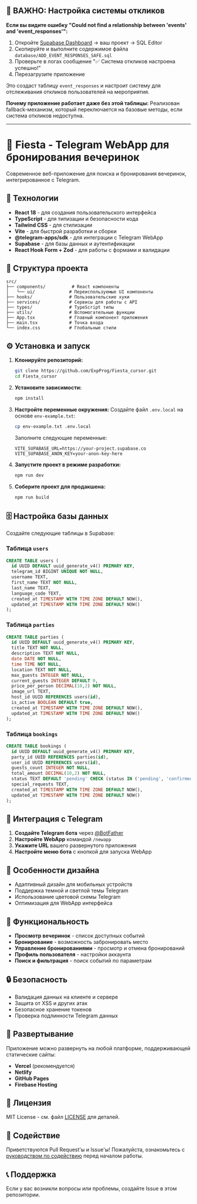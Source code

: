 ## 🚨 ВАЖНО: Настройка системы откликов

**Если вы видите ошибку "Could not find a relationship between 'events' and 'event_responses'":**

1. Откройте [Supabase Dashboard](https://app.supabase.com) → ваш проект → SQL Editor
2. Скопируйте и выполните содержимое файла `database/ADD_EVENT_RESPONSES_SAFE.sql`
3. Проверьте в логах сообщение "✅ Система откликов настроена успешно!"
4. Перезагрузите приложение

Это создаст таблицу `event_responses` и настроит систему для отслеживания откликов пользователей на мероприятия.

**Почему приложение работает даже без этой таблицы:**
Реализован fallback-механизм, который переключается на базовые методы, если система откликов недоступна.

---

# 🎉 Fiesta - Telegram WebApp для бронирования вечеринок

Современное веб-приложение для поиска и бронирования вечеринок, интегрированное с Telegram.

## 🚀 Технологии

- **React 18** - для создания пользовательского интерфейса
- **TypeScript** - для типизации и безопасности кода
- **Tailwind CSS** - для стилизации
- **Vite** - для быстрой разработки и сборки
- **@telegram-apps/sdk** - для интеграции с Telegram WebApp
- **Supabase** - для базы данных и аутентификации
- **React Hook Form + Zod** - для работы с формами и валидации

## 📁 Структура проекта

```
src/
├── components/          # React компоненты
│   └── ui/             # Переиспользуемые UI компоненты
├── hooks/              # Пользовательские хуки
├── services/           # Сервисы для работы с API
├── types/              # TypeScript типы
├── utils/              # Вспомогательные функции
├── App.tsx             # Главный компонент приложения
├── main.tsx            # Точка входа
└── index.css           # Глобальные стили
```

## ⚙️ Установка и запуск

1. **Клонируйте репозиторий:**
   ```bash
   git clone https://github.com/ExpProg/Fiesta_cursor.git
   cd Fiesta_cursor
   ```

2. **Установите зависимости:**
   ```bash
   npm install
   ```

3. **Настройте переменные окружения:**
   Создайте файл `.env.local` на основе `env-example.txt`:
   ```bash
   cp env-example.txt .env.local
   ```
   
   Заполните следующие переменные:
   ```env
   VITE_SUPABASE_URL=https://your-project.supabase.co
   VITE_SUPABASE_ANON_KEY=your-anon-key-here
   ```

4. **Запустите проект в режиме разработки:**
   ```bash
   npm run dev
   ```

5. **Соберите проект для продакшена:**
   ```bash
   npm run build
   ```

## 🗄️ Настройка базы данных

Создайте следующие таблицы в Supabase:

### Таблица `users`
```sql
CREATE TABLE users (
  id UUID DEFAULT uuid_generate_v4() PRIMARY KEY,
  telegram_id BIGINT UNIQUE NOT NULL,
  username TEXT,
  first_name TEXT NOT NULL,
  last_name TEXT,
  language_code TEXT,
  created_at TIMESTAMP WITH TIME ZONE DEFAULT NOW(),
  updated_at TIMESTAMP WITH TIME ZONE DEFAULT NOW()
);
```

### Таблица `parties`
```sql
CREATE TABLE parties (
  id UUID DEFAULT uuid_generate_v4() PRIMARY KEY,
  title TEXT NOT NULL,
  description TEXT NOT NULL,
  date DATE NOT NULL,
  time TIME NOT NULL,
  location TEXT NOT NULL,
  max_guests INTEGER NOT NULL,
  current_guests INTEGER DEFAULT 0,
  price_per_person DECIMAL(10,2) NOT NULL,
  image_url TEXT,
  host_id UUID REFERENCES users(id),
  is_active BOOLEAN DEFAULT true,
  created_at TIMESTAMP WITH TIME ZONE DEFAULT NOW(),
  updated_at TIMESTAMP WITH TIME ZONE DEFAULT NOW()
);
```

### Таблица `bookings`
```sql
CREATE TABLE bookings (
  id UUID DEFAULT uuid_generate_v4() PRIMARY KEY,
  party_id UUID REFERENCES parties(id),
  user_id UUID REFERENCES users(id),
  guests_count INTEGER NOT NULL,
  total_amount DECIMAL(10,2) NOT NULL,
  status TEXT DEFAULT 'pending' CHECK (status IN ('pending', 'confirmed', 'cancelled', 'completed')),
  special_requests TEXT,
  created_at TIMESTAMP WITH TIME ZONE DEFAULT NOW(),
  updated_at TIMESTAMP WITH TIME ZONE DEFAULT NOW()
);
```

## 🔧 Интеграция с Telegram

1. **Создайте Telegram бота** через [@BotFather](https://t.me/BotFather)
2. **Настройте WebApp** командой `/newapp`
3. **Укажите URL** вашего развернутого приложения
4. **Настройте меню бота** с кнопкой для запуска WebApp

## 🎨 Особенности дизайна

- Адаптивный дизайн для мобильных устройств
- Поддержка темной и светлой темы Telegram
- Использование цветовой схемы Telegram
- Оптимизация для WebApp интерфейса

## 📱 Функциональность

- **Просмотр вечеринок** - список доступных событий
- **Бронирование** - возможность забронировать место
- **Управление бронированиями** - просмотр и отмена бронирований
- **Профиль пользователя** - настройки аккаунта
- **Поиск и фильтрация** - поиск событий по параметрам

## 🔒 Безопасность

- Валидация данных на клиенте и сервере
- Защита от XSS и других атак
- Безопасное хранение токенов
- Проверка подлинности Telegram данных

## 🚀 Развертывание

Приложение можно развернуть на любой платформе, поддерживающей статические сайты:

- **Vercel** (рекомендуется)
- **Netlify**
- **GitHub Pages**
- **Firebase Hosting**

## 📄 Лицензия

MIT License - см. файл [LICENSE](LICENSE) для деталей.

## 🤝 Содействие

Приветствуются Pull Request'ы и Issue'ы! Пожалуйста, ознакомьтесь с [руководством по содействию](CONTRIBUTING.md) перед началом работы.

## 📞 Поддержка

Если у вас возникли вопросы или проблемы, создайте Issue в этом репозитории.
